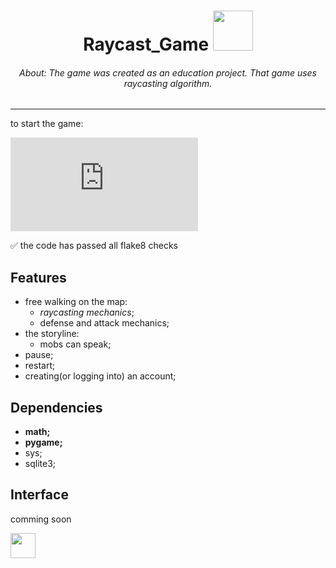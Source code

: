 <h1 align="center"> Raycast_Game <img src="https://media.tenor.com/JJ_is357rXYAAAAd/spike-monkey-typing.gif" height="64"/></h1>
<h6 align="center"><i>About: The game was created as an education project. That game uses raycasting algorithm.</i></h6>
<hr>
to start the game:

[![Typing SVG](https://readme-typing-svg.herokuapp.com?color=%2336BCF7&lines=>+python+main.py)](https://git.io/typing-svg)

:white_check_mark: the code has passed all flake8 checks

## Features

- free walking on the map:
  - *raycasting mechanics*;
  - defense and attack mechanics;
- the storyline:
  - mobs can speak;
- pause;
- restart;
- creating(or logging into) an account;

## Dependencies
- **math;**
- **pygame;**
- sys;
- sqlite3;
  
## Interface
comming soon

<a href="mailto:drredkina11@gmail.com?body=Привет!&subject=About your RayCasting game.">
  <img src="https://github.com/blackcater/blackcater/raw/main/images/social-gmail.svg" height="40" />
</a>

